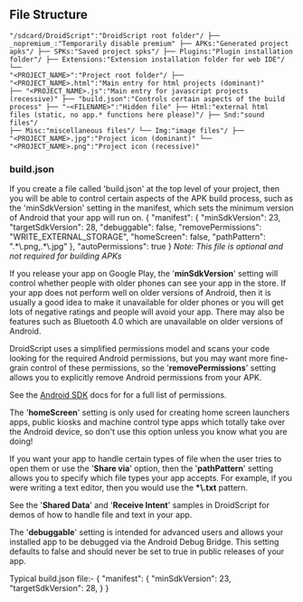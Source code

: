 ## File Structure

<code>"/sdcard/DroidScript":"DroidScript root folder"/
├── \_nopremium\_:"Temporarily disable premium"
├── APKs:"Generated project apks"/
├── SPKs:"Saved project spks"/
├── Plugins:"Plugin installation folder"/
├── Extensions:"Extension installation folder for web IDE"/
└── "&lt;PROJECT\_NAME&gt;":"Project root folder"/
        ├── "&lt;PROJECT\_NAME&gt;.html":"Main entry for html projects (dominant)"
        ├── "&lt;PROJECT\_NAME&gt;.js":"Main entry for javascript projects (recessive)"
        ├── "build.json":"Controls certain aspects of the build process"
        ├── "~&lt;FILENAME&gt;":"Hidden file"
        ├── Html:"external html files (static, no app.* functions here please)"/
        ├── Snd:"sound files"/
        ├── Misc:"miscellaneous files"/
        └── Img:"image files"/
            ├── "&lt;PROJECT\_NAME&gt;.jpg":"Project icon (dominant)"
            └── "&lt;PROJECT\_NAME&gt;.png":"Project icon (recessive)"
</code>

### build.json

If you create a file called 'build.json' at the top level of your project, then you will be able to control certain aspects of the APK build process, such as the 'minSdkVersion' setting in the manifest, which sets the minimum version of Android that your app will run on.
<js>
{
	"manifest"&colon;
	{
		"minSdkVersion"&colon; 23,
		"targetSdkVersion"&colon; 28,
		"debuggable"&colon; false,
		"removePermissions"&colon; "WRITE\_EXTERNAL\_STORAGE",
		"homeScreen"&colon; false,
		"pathPattern"&colon; ".\*\\.png,.\*\\.jpg"
	},
    "autoPermissions"&colon; true
}
</js>
_Note: This file is optional and not required for building APKs_

If you release your app on Google Play, the '**minSdkVersion**' setting will control whether people with older phones can see your app in the store. If your app does not perform well on older versions of Android, then it is usually a good idea to make it unavailable for older phones or you will get lots of negative ratings and people will avoid your app. There may also be features such as Bluetooth 4.0 which are unavailable on older versions of Android.

DroidScript uses a simplified permissions model and scans your code looking for the required Android permissions, but you may want more fine-grain control of these permissions, so the '**removePermissions**' setting allows you to explicitly remove Android permissions from your APK.

See the [Android SDK](https://developer.android.com/reference/android/Manifest.permission.html) docs for for a full list of permissions.

The '**homeScreen**' setting is only used for creating home screen launchers apps, public kiosks and machine control type apps which totally take over the Android device, so don't use this option unless you know what you are doing!

If you want your app to handle certain types of file when the user tries to open them or use the '**Share via**' option, then the '**pathPattern**' setting allows you to specify which file types your app accepts. For example, if you were writing a text editor, then you would use the <b>\*\\.txt</b> pattern.

See the '**Shared Data**' and '**Receive Intent**' samples in DroidScript for demos of how to handle file and text in your app.

The '**debuggable**' setting is intended for advanced users and allows your installed app to be debugged via the Android Debug Bridge. This setting defaults to false and should never be set to true in public releases of your app.

Typical build.json file:-
<js>
{
    "manifest"&colon;
    {
        "minSdkVersion"&colon; 23,
        "targetSdkVersion"&colon; 28,
    }
}
</js>
